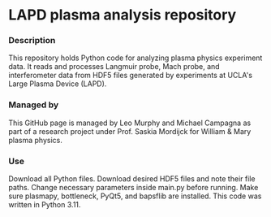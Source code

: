 # LAPD plasma analysis repository
### Description
This repository holds Python code for analyzing plasma physics experiment data. It reads and processes Langmuir probe, Mach probe, and interferometer data from HDF5 files generated by experiments at UCLA's Large Plasma Device (LAPD).
### Managed by
This GitHub page is managed by Leo Murphy and Michael Campagna as part of a research project under Prof. Saskia Mordijck for William & Mary plasma physics.
### Use
Download all Python files. Download desired HDF5 files and note their file paths. Change necessary parameters inside main.py before running. Make sure plasmapy, bottleneck, PyQt5, and bapsflib are installed. This code was written in Python 3.11.
